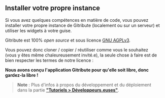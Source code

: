 
## Installer votre propre instance

Si vous avez quelques compétences en matière de code, vous pouvez installer votre propre instance de Gitribute (localement ou sur un serveur) et utiliser les widgets à votre guise.

Gitribute est 100% _open source_ et sous licence [GNU AGPLv3](/software).

Vous pouvez donc cloner / copier / réutiliser comme vous le souhaitez (vous y êtes même chaleureusement invité.e), la seule chose à faire est de bien respecter les termes de notre licence :

**Nous avons conçu l'application Gitribute pour qu'elle soit libre, donc gardez-la libre !**

> **Note** : Plus d'infos à propos du développement et du déploiement dans la partie **["Tutoriels > Développeurs.euses"](/quickstart-developpers)**.
